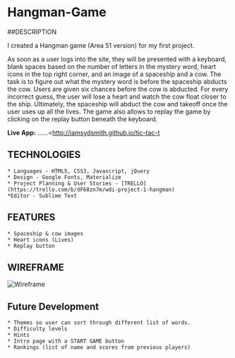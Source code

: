 # Hangman-Game
##DESCRIPTION

I created a Hangman game (Area 51 version) for my first project. 

As soon as a user logs into the site, they  will be presented with a keyboard, blank spaces based on the number of letters in the mystery word, heart icons in the top right corner, and an image of a spaceship and a cow. The task is to figure out what the mystery word is before the spaceship abducts the cow. Users are given six chances before the cow is abducted. For every incorrect guess, the user will lose a heart and watch the cow float closer to the ship. Ultimately, the spaceship will abduct the cow and takeoff once the user uses up all the lives. The game also allows to replay the game by clicking on the replay button beneath the keyboard.

**Live App:** ......<http://iamsydsmith.github.io/tic-tac-t

## TECHNOLOGIES

	* Languages - HTML5, CSS3, Javascript, jQuery
	* Design - Google Fonts, Materialize
	* Project Planning & User Stories - [TRELLO](https://trello.com/b/dF68zn7m/wdi-project-1-hangman)
	*Editor - Sublime Text

## FEATURES

	* Spaceship & cow images
	* Heart icons (Lives)
	* Replay button

## WIREFRAME

![Wireframe](images/wireframe.JPG)

## Future Development

	* Themes so user can sort through different list of words.
	* Difficulty levels
	* Hints
	* Intro page with a START GAME button
	* Rankings (list of name and scores from previous players)